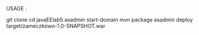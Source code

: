 USAGE :

git clone
cd javaEElab5
asadmin start-domain
mvn package
asadmin deploy target/zameczkowo-1.0-SNAPSHOT.war
